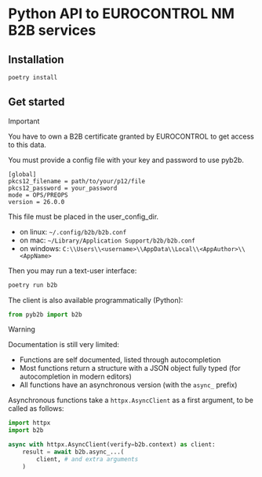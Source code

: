 # Python API to EUROCONTROL NM B2B services

## Installation

```sh
poetry install
```

## Get started

> [!IMPORTANT]  
> You have to own a B2B certificate granted by EUROCONTROL to get access to this data.

You must provide a config file with your key and password to use pyb2b.

```text
[global]
pkcs12_filename = path/to/your/p12/file
pkcs12_password = your_password
mode = OPS/PREOPS
version = 26.0.0
```

This file must be placed in the user_config_dir.

- on linux: `~/.config/b2b/b2b.conf`
- on mac: `~/Library/Application Support/b2b/b2b.conf`
- on windows: `C:\\Users\\<username>\\AppData\\Local\\<AppAuthor>\\<AppName>`

Then you may run a text-user interface:

```sh
poetry run b2b
```

The client is also available programmatically (Python):

```python
from pyb2b import b2b
```

> [!WARNING]  
> Documentation is still very limited:
>
> - Functions are self documented, listed through autocompletion
> - Most functions return a structure with a JSON object fully typed (for autocompletion in modern editors)
> - All functions have an asynchronous version (with the `async_` prefix)

Asynchronous functions take a `httpx.AsyncClient` as a first argument, to be called as follows:

```python
import httpx
import b2b

async with httpx.AsyncClient(verify=b2b.context) as client:
    result = await b2b.async_...(
        client, # and extra arguments
    )
```

